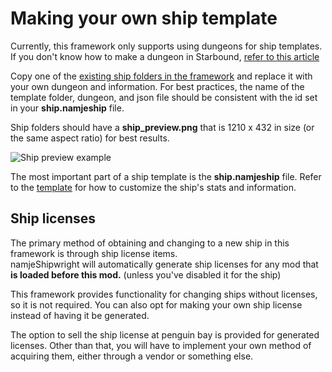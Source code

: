# Making your own ship template

Currently, this framework only supports using dungeons for ship templates.    
If you don't know how to make a dungeon in Starbound, [refer to this article](https://starbounder.org/Modding:Tiled)

Copy one of the [existing ship folders in the framework](https://github.com/namje0/namje_shipwright/tree/main/namje_ships/ships/namje_startership) and replace it with your own dungeon and information. For best practices, the name of the template folder, dungeon, and json file should be consistent with the id set in your **ship.namjeship** file.

Ship folders should have a **ship_preview.png** that is 1210 x 432 in size (or the same aspect ratio) for best results.

![Ship preview example](https://github.com/namje0/namje_shipwright/blob/main/namje_ships/ships/namje_startership/ship_preview.png)

The most important part of a ship template is the **ship.namjeship** file. Refer to the [template](https://github.com/namje0/namje_shipwright/blob/main/namje_ships/ships/template.config) for how to customize the ship's stats and information.

## Ship licenses

The primary method of obtaining and changing to a new ship in this framework is through ship license items.    
namjeShipwright will automatically generate ship licenses for any mod that **is loaded before this mod.** (unless you've disabled it for the ship)

This framework provides functionality for changing ships without licenses, so it is not required. You can also opt for making your own ship license instead of having it be generated.

The option to sell the ship license at penguin bay is provided for generated licenses. Other than that, you will have to implement your own method of acquiring them, either through a vendor or something else.
